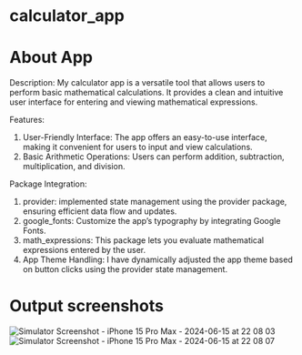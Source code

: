 # calculator_app


# About App

Description: 
My calculator app is a versatile tool that allows users to perform basic mathematical calculations. It provides a clean and intuitive user interface for entering and viewing mathematical expressions.

Features:
1. User-Friendly Interface: The app offers an easy-to-use interface, making it convenient for users to input and view calculations.
2. Basic Arithmetic Operations: Users can perform addition, subtraction, multiplication, and division.


Package Integration:
1. provider: implemented state management using the provider package, ensuring efficient data flow and updates.
2. google_fonts: Customize the app’s typography by integrating Google Fonts.
3. math_expressions: This package lets you evaluate mathematical expressions entered by the user.
4. App Theme Handling: I have dynamically adjusted the app theme based on button clicks using the provider state management.



# Output screenshots 

![Simulator Screenshot - iPhone 15 Pro Max - 2024-06-15 at 22 08 03](https://github.com/ChinmayMangela/calculator/assets/116483169/849c0c72-ec02-49ec-9e48-046ba1c2204f)![Simulator Screenshot - iPhone 15 Pro Max - 2024-06-15 at 22 08 07](https://github.com/ChinmayMangela/calculator/assets/116483169/07cbef64-18a1-4107-98dc-0ea0ff9e0941)
